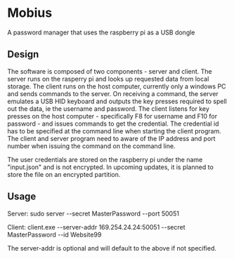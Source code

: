# Mobius
A password manager that uses the raspberry pi as a USB dongle

## Design
The software is composed of two components - server and client. The server runs on the rasperry pi and looks up requested data from local storage. The client runs on the host computer, currently only a windows PC and sends commands to the server. On receiving a command, the server emulates a USB HID keyboard and outputs the key presses required to spell out the data, ie the username and password. The client listens for key presses on the host computer - specifically F8 for username and F10 for password - and issues commands to get the credential. The credential id has to be specified at the command line when starting the client program. The client and server program need to aware of the IP address and port number when issuing the command on the command line.

The user credentials are stored on the raspberry pi under the name "input.json" and is not encrypted. In upcoming updates, it is planned to store the file on an encrypted partition.

## Usage
Server:
sudo server --secret MasterPassword --port 50051

Client:
client.exe --server-addr 169.254.24.24:50051 --secret MasterPassword --id Website99

The server-addr is optional and will default to the above if not specified.

